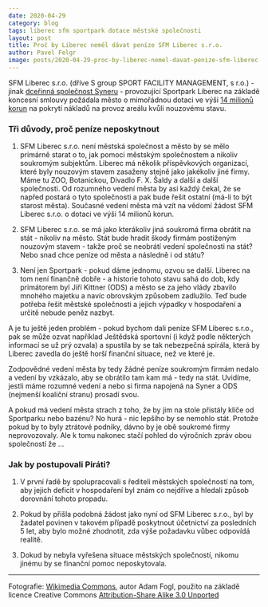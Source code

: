 ```yaml
---
date: 2020-04-29
category: blog
tags: liberec sfm sportpark dotace městské společnosti
layout: post
title: Proč by Liberec neměl dávat peníze SFM Liberec s.r.o. 
author: Pavel Felgr
image: posts/2020-04-29-proc-by-liberec-nemel-davat-penize-sfm-liberec-sro.jpg
---
```


SFM Liberec s.r.o. (dříve S group SPORT FACILITY MANAGEMENT, s r.o.) - jinak [dceřinná společnost Syneru](https://1url.cz/@sfmliberec) - provozující Sportpark Liberec na základě koncesní smlouvy požádala město o mimořádnou dotaci ve výši [14 milionů korun](https://1url.cz/@sfmzadost) na pokrytí nákladů na provoz areálu kvůli nouzovému stavu.

### Tři důvody, proč peníze neposkytnout

1. SFM Liberec s.r.o. není městská společnost a město by se mělo primárně starat o to, jak pomoci městským společnostem a nikoliv soukromým subjektům. Liberec má několik příspěvkových organizací, které byly nouzovým stavem zasaženy stejně jako jakékoliv jiné firmy. Máme tu ZOO, Botanickou, Divadlo F. X. Šaldy a další a další společnosti. Od rozumného vedení města by asi každý čekal, že se napřed postará o tyto společnosti a pak bude řešit ostatní (má-li to být starost města). Současné vedení města má vzít na vědomí žádost SFM Liberec s.r.o. o dotaci ve výši 14 milionů korun. 

2. SFM Liberec s.r.o. se má jako kterákoliv jiná soukromá firma obrátit na stát - nikoliv na město. Stát bude hradit škody firmám postiženým nouzovým stavem - takže proč se neobrátí vedení společnosti na stát? Nebo snad chce peníze od města a následně i od státu? 

3. Není jen Sportpark - pokud dáme jednomu, ozvou se další. Liberec na tom není finančně dobře - a historie tohoto stavu sahá do dob, kdy primátorem byl Jiří Kittner (ODS) a město se za jeho vlády zbavilo mnohého majetku a navíc obrovským způsobem zadlužilo. Teď bude potřeba řešit městské společnosti a jejich výpadky v hospodaření a určitě nebude peněz nazbyt. 

A je tu ještě jeden problém - pokud bychom dali peníze SFM Liberec s.r.o., pak se může ozvat například Ještědská sportovní (i když podle některých informací se už prý ozvala) a spustila by se tak nebezpečná spirála, která by Liberec zavedla do ještě horší finanční situace, než ve které je.

Zodpovědné vedení města by tedy žádné peníze soukromým firmám nedalo a vedení by vzkázalo, aby se obrátilo tam kam má - tedy na stát. Uvidíme, jestli máme rozumné vedení a nebo si firma napojená na Syner a ODS (nejmenší koaliční stranu) prosadí svou.

A pokud má vedení města strach z toho, že by jim na stole přistály klíče od Sportparku nebo bazénu? No hurá - nic lepšího by se nemohlo stát. Protože pokud by to byly ztrátové podniky, dávno by je obě soukromé firmy neprovozovaly. Ale k tomu nakonec stačí pohled do výročních zpráv obou společností že ...

### Jak by postupovali Piráti?

1. V první řadě by spolupracovali s řediteli městských společností na tom, aby jejich deficit v hospodaření byl znám co nejdříve a hledali způsob dorovnání tohoto propadu.

2. Pokud by přišla podobná žádost jako nyní od SFM Liberec s.r.o., byl by žadatel povinen v takovém případě poskytnout účetnictví za posledních 5 let, aby bylo možné zhodnotit, zda výše požadavku vůbec odpovídá realitě.

3. Dokud by nebyla vyřešena situace městských společností, nikomu jinému by se finanční pomoc neposkytovala.

---

Fotografie: [Wikimedia Commons](https://commons.wikimedia.org/wiki/File:Liberec,_stadion_Patriots_1.JPG), autor Adam Fogl, použito na základě licence Creative Commons [Attribution-Share Alike 3.0 Unported](https://creativecommons.org/licenses/by-sa/3.0/deed.en)
